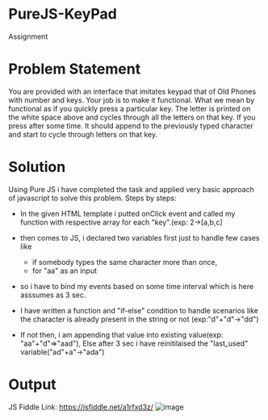 # PureJS-KeyPad
Assignment

# Problem Statement

You are provided with an interface that imitates keypad that of Old Phones with number and
keys. Your job is to make it functional.
What we mean by functional as if you quickly press a particular key. The letter is printed on the
white space above and cycles through all the letters on that key. If you press after some time. It
should append to the previously typed character and start to cycle through letters on that key.

# Solution
Using Pure JS i have completed the task and applied very basic approach of javascript to solve this problem.
Steps by steps:
- In the given HTML template i putted onClick event and called my function with respective array for each "key".(exp: 2->[a,b,c]

- then comes to JS, i declared two variables first just to handle few cases like 
    - if somebody types the same character more than once,
    - for "aa" as an input 
 
- so i have to bind my events based on some time interval which is here asssumes as 3 sec.
-  I have written a function and "if-else" condition to handle scenarios like the character is already present in the string or not (exp:"d"+"d"->"dd")
- If not then, i am appending that value into existing value(exp: "aa"+"d"=>"aad"), Else after 3 sec i have reinitilaised the "last_used" variable("ad"+a"->"ada")
    



# Output
JS Fiddle Link: https://jsfiddle.net/a1rfxd3z/
![image](https://user-images.githubusercontent.com/10995431/54471950-20833d00-47e7-11e9-8ec2-383dd5f5f73b.png)
